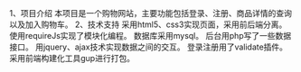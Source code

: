 1、项目介绍
   本项目是一个购物网站，主要功能包括登录、注册、商品详情的查询以及加入购物车。
2、技术支持
   采用html5、css3实现页面，采用前后端分离。
   使用requireJs实现了模块化编程。
   数据库采用mysql。
   后台用php写了一些数据接口。
   用jquery、ajax技术实现数据之间的交互。
   登录注册用了validate插件。
   采用前端构建化工具gup进行打包。
   
